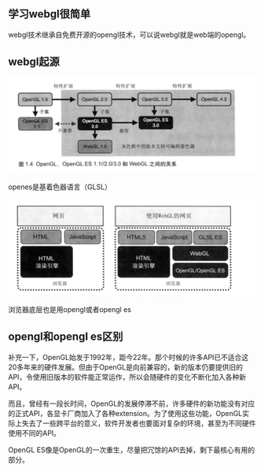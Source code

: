 <!--
 * @Author: xiuquanxu
 * @Company: kaochong
 * @Date: 2021-01-11 12:13:54
 * @LastEditors: xiuquanxu
 * @LastEditTime: 2021-01-12 18:31:44
-->
## 学习webgl很简单  
webgl技术继承自免费开源的opengl技术，可以说webgl就是web端的opengl。  

## webgl起源  
<img src="../img/1.jpg">  

openes是基着色器语言（GLSL）  

<img src="../img/2.jpg"/>  

浏览器底层也是用opengl或者opengl es  

## opengl和opengl es区别  

补充一下，OpenGL始发于1992年，距今22年。那个时候的许多API已不适合这20多年来的硬件发展。但由于OpenGL是向前兼容的，新的版本仍要提供旧的API，令使用旧版本的软件能正常运作，所以会随硬件的变化不断化加入各种新API。  

而且，曾经有一段长时间，OpenGL的发展停滞不前，许多硬件的新功能没有对应的正式API，各显卡厂商加入了各种extension。为了使用这些功能，OpenGL实际上失去了一些跨平台的意义，软件开发者也要面对复杂的环境，甚至为不同硬件使用不同的API。  

OpenGL ES像是OpenGL的一次重生，尽量把冗馀的API去掉，剩下最核心有用的部分。
